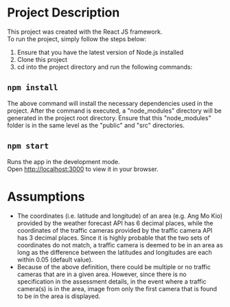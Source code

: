 # Project Description

This project was created with the React JS framework.  
To run the project, simply follow the steps below:  

1. Ensure that you have the latest version of Node.js installed
2. Clone this project
3. cd into the project directory and run the following commands:

## `npm install`

The above command will install the necessary dependencies used in the project. After the command is executed, a "node_modules" directory will be generated in the project root directory. Ensure that this "node_modules" folder is in the same level as the "public" and "src" directories.

## `npm start`

Runs the app in the development mode.  
Open [http://localhost:3000](http://localhost:3000) to view it in your browser.

# Assumptions

- The coordinates (i.e. latitude and longitude) of an area (e.g. Ang Mo Kio) provided by the weather forecast API has 6 decimal places, while the coordinates of the traffic cameras provided by the traffic camera API has 3 decimal places. Since it is highly probable that the two sets of coordinates do not match, a traffic camera is deemed to be in an area as long as the difference between the latitudes and longitudes are each within 0.05 (default value).
- Because of the above definition, there could be multiple or no traffic cameras that are in a given area. However, since there is no specification in the assessment details, in the event where a traffic camera(s) is in the area, image from only the first camera that is found to be in the area is displayed. 
